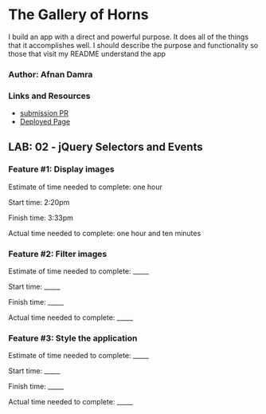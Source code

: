 # The Gallery of Horns

I build an app with a direct and powerful purpose. It does all of the things that it accomplishes well. I should describe the purpose and functionality so those that visit my README understand the app

### Author: Afnan Damra

### Links and Resources
* [submission PR](http://xyz.com)
* [Deployed Page]()

## LAB: 02 - jQuery Selectors and Events

### Feature #1: Display images

Estimate of time needed to complete: one hour

Start time: 2:20pm

Finish time: 3:33pm

Actual time needed to complete: one hour and ten minutes

### Feature #2: Filter images

Estimate of time needed to complete: _____

Start time: _____

Finish time: _____

Actual time needed to complete: _____

### Feature #3: Style the application

Estimate of time needed to complete: _____

Start time: _____

Finish time: _____

Actual time needed to complete: _____